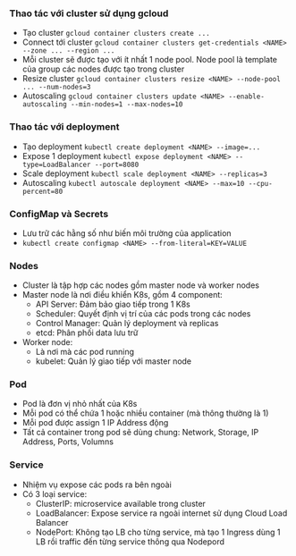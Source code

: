 ### Thao tác với cluster sử dụng gcloud
* Tạo cluster `gcloud container clusters create ...`
* Connect tới cluster `gcloud container clusters get-credentials <NAME> --zone ... --region ...`
* Mỗi cluster sẽ được tạo với ít nhất 1 node pool. Node pool là template của group các nodes được tạo trong cluster
* Resize cluster `gcloud container clusters resize <NAME> --node-pool ... --num-nodes=3`
* Autoscaling `gcloud container clusters update <NAME> --enable-autoscaling --min-nodes=1 --max-nodes=10`

### Thao tác với deployment
* Tạo deployment `kubectl create deployment <NAME> --image=...`
* Expose 1 deployment `kubectl expose deployment <NAME> --type=LoadBalancer --port=8080`
* Scale deployment `kubectl scale deployment <NAME> --replicas=3`
* Autoscaling `kubectl autoscale deployment <NAME> --max=10 --cpu-percent=80`

### ConfigMap và Secrets
* Lưu trữ các hằng số như biến môi trường của application
* `kubectl create configmap <NAME> --from-literal=KEY=VALUE`

### Nodes
* Cluster là tập hợp các nodes gồm master node và worker nodes
* Master node là nơi điều khiển K8s, gồm 4 component:
  * API Server: Đảm bảo giao tiếp trong 1 K8s
  * Scheduler: Quyết định vị trí của các pods trong các nodes
  * Control Manager: Quản lý deployment và replicas
  * etcd: Phân phối data lưu trữ
* Worker node:
  * Là nơi mà các pod running
  * kubelet: Quản lý giao tiếp với master node

### Pod
* Pod là đơn vị nhỏ nhất của K8s
* Mỗi pod có thể chứa 1 hoặc nhiều container (mà thông thường là 1)
* Mỗi pod được assign 1 IP Address động
* Tất cả container trong pod sẽ dùng chung: Network, Storage, IP Address, Ports, Volumns

### Service
* Nhiệm vụ expose các pods ra bên ngoài
* Có 3 loại service:
  * ClusterIP: microservice available trong cluster
  * LoadBalancer: Expose service ra ngoài internet sử dụng Cloud Load Balancer
  * NodePort: Không tạo LB cho từng service, mà tạo 1 Ingress dùng 1 LB rồi traffic đến từng service thông qua Nodepord
